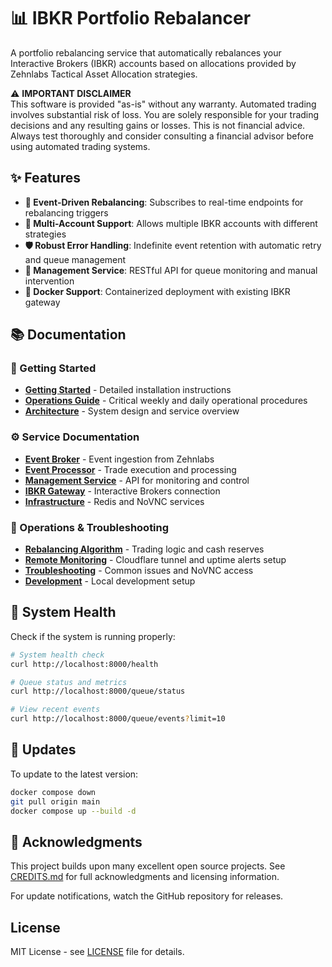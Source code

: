 # 📊 IBKR Portfolio Rebalancer

A portfolio rebalancing service that automatically rebalances your Interactive Brokers (IBKR) accounts based on allocations provided by Zehnlabs Tactical Asset Allocation strategies.

⚠️ **IMPORTANT DISCLAIMER**  
This software is provided "as-is" without any warranty. Automated trading involves substantial risk of loss. You are solely responsible for your trading decisions and any resulting gains or losses. This is not financial advice. Always test thoroughly and consider consulting a financial advisor before using automated trading systems.

## ✨ Features

- **🔄 Event-Driven Rebalancing**: Subscribes to real-time endpoints for rebalancing triggers
- **🏦 Multi-Account Support**: Allows multiple IBKR accounts with different strategies
- **🛡️ Robust Error Handling**: Indefinite event retention with automatic retry and queue management
- **📱 Management Service**: RESTful API for queue monitoring and manual intervention
- **🐳 Docker Support**: Containerized deployment with existing IBKR gateway

## 📚 Documentation

### 🚀 Getting Started
- **[Getting Started](docs/getting-started.md)** - Detailed installation instructions  
- **[Operations Guide](docs/operations.md)** - Critical weekly and daily operational procedures
- **[Architecture](docs/architecture.md)** - System design and service overview

### ⚙️ Service Documentation
- **[Event Broker](docs/services/event-broker.md)** - Event ingestion from Zehnlabs
- **[Event Processor](docs/services/event-processor.md)** - Trade execution and processing
- **[Management Service](docs/services/management-service.md)** - API for monitoring and control
- **[IBKR Gateway](docs/services/ibkr-gateway.md)** - Interactive Brokers connection
- **[Infrastructure](docs/services/infrastructure.md)** - Redis and NoVNC services

### 🔧 Operations & Troubleshooting  
- **[Rebalancing Algorithm](docs/rebalancing.md)** - Trading logic and cash reserves
- **[Remote Monitoring](docs/monitoring.md)** - Cloudflare tunnel and uptime alerts setup
- **[Troubleshooting](docs/troubleshooting.md)** - Common issues and NoVNC access
- **[Development](docs/development.md)** - Local development setup

## 🏥 System Health

Check if the system is running properly:

```bash
# System health check
curl http://localhost:8000/health

# Queue status and metrics
curl http://localhost:8000/queue/status

# View recent events
curl http://localhost:8000/queue/events?limit=10
```

## 🔄 Updates

To update to the latest version:

```bash
docker compose down
git pull origin main
docker compose up --build -d
```

## 🙏 Acknowledgments

This project builds upon many excellent open source projects. See [CREDITS.md](CREDITS.md) for full acknowledgments and licensing information.

For update notifications, watch the GitHub repository for releases.

## License

MIT License - see [LICENSE](LICENSE) file for details.